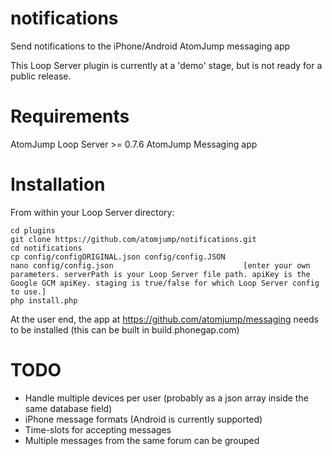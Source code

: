 # notifications
Send notifications to the iPhone/Android AtomJump messaging app

This Loop Server plugin is currently at a 'demo' stage, but is not ready for a public release.

# Requirements

AtomJump Loop Server >= 0.7.6
AtomJump Messaging app


# Installation

From within your Loop Server directory:

```
cd plugins
git clone https://github.com/atomjump/notifications.git
cd notifications
cp config/configORIGINAL.json config/config.JSON
nano config/config.json								[enter your own parameters. serverPath is your Loop Server file path. apiKey is the Google GCM apiKey. staging is true/false for which Loop Server config to use.]
php install.php
```

At the user end, the app at https://github.com/atomjump/messaging needs to be installed (this can be built in build.phonegap.com)



# TODO

* Handle multiple devices per user (probably as a json array inside the same database field)
* iPhone message formats (Android is currently supported)
* Time-slots for accepting messages
* Multiple messages from the same forum can be grouped
